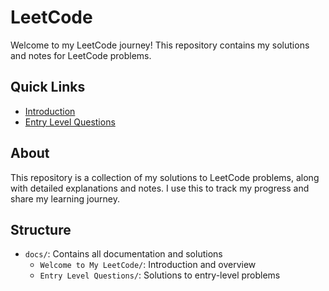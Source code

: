 # LeetCode

Welcome to my LeetCode journey! This repository contains my solutions and notes for LeetCode problems.

## Quick Links

- [Introduction](docs/Welcome%20to%20My%20LeetCode/Introduction.md)
- [Entry Level Questions](docs/Entry%20Level%20Questions/README.md)

## About

This repository is a collection of my solutions to LeetCode problems, along with detailed explanations and notes. I use this to track my progress and share my learning journey.

## Structure

- `docs/`: Contains all documentation and solutions
  - `Welcome to My LeetCode/`: Introduction and overview
  - `Entry Level Questions/`: Solutions to entry-level problems